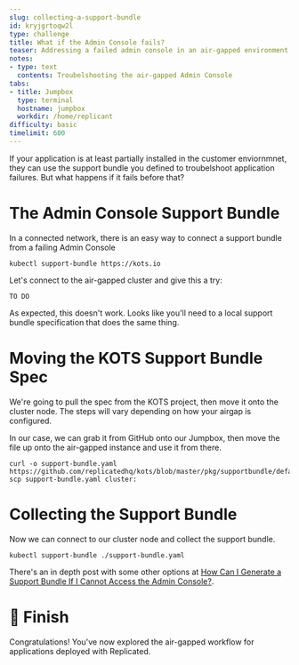 ```yaml
---
slug: collecting-a-support-bundle
id: kryjgrtoqw2l
type: challenge
title: What if the Admin Console fails?
teaser: Addressing a failed admin console in an air-gapped environment
notes:
- type: text
  contents: Troubelshooting the air-gapped Admin Console
tabs:
- title: Jumpbox
  type: terminal
  hostname: jumpbox
  workdir: /home/replicant
difficulty: basic
timelimit: 600
---
```


If your application is at least partially installed in the customer
enviornmnet, they can use the support bundle you defined to troubelshoot
application failures. But what happens if it fails before that?


The Admin Console Support Bundle
================================

In a connected network, there is an easy way to connect a support
bundle from a failing Admin Console

```shell
kubectl support-bundle https://kots.io
```

Let's connect to the air-gapped cluster and give this a try:

```
TO DO
```

As expected, this doesn't work. Looks like you'll need to a 
local support bundle specification that does the same thing.

Moving the KOTS Support Bundle Spec
===================================

We're going to pull the spec from the KOTS project, then move
it onto the cluster node. The steps will vary depending on how your
airgap is configured.

In our case, we can grab it from GitHub onto our Jumpbox, then
move the file up onto the air-gapped instance and use it from
there.

```
curl -o support-bundle.yaml https://github.com/replicatedhq/kots/blob/master/pkg/supportbundle/defaultspec/spec.yaml
scp support-bundle.yaml cluster:
```

Collecting the Support Bundle
=============================

Now we can connect to our cluster node and collect the support
bundle.

```shell
kubectl support-bundle ./support-bundle.yaml
```

There's an in depth post with some other options at [How Can I Generate a Support Bundle If 
I Cannot Access the Admin Console?](https://help.replicated.com/community/t/kots-how-can-i-generate-a-support-bundle-if-i-cannot-access-the-admin-console/455).

🏁 Finish
=========

Congratulations! You've now explored the air-gapped workflow
for applications deployed with Replicated.
